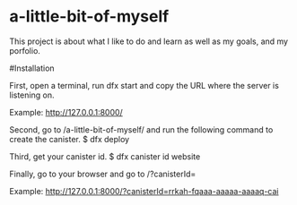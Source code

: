# a-little-bit-of-myself
This project is about what I like to do and learn as well as my goals, and my porfolio.

#Installation

First, open a terminal, run dfx start and copy the URL where the server is listening on.

Example: 
        http://127.0.0.1:8000/

Second, go to <Your Path to the project folder>/a-little-bit-of-myself/ and run the following command to create the canister.
        $ dfx deploy

Third, get your canister id.
        $ dfx canister id website

Finally, go to your browser and go to
        <URL>/?canisterId=<canister-id>

Example: 
        http://127.0.0.1:8000/?canisterId=rrkah-fqaaa-aaaaa-aaaaq-cai

